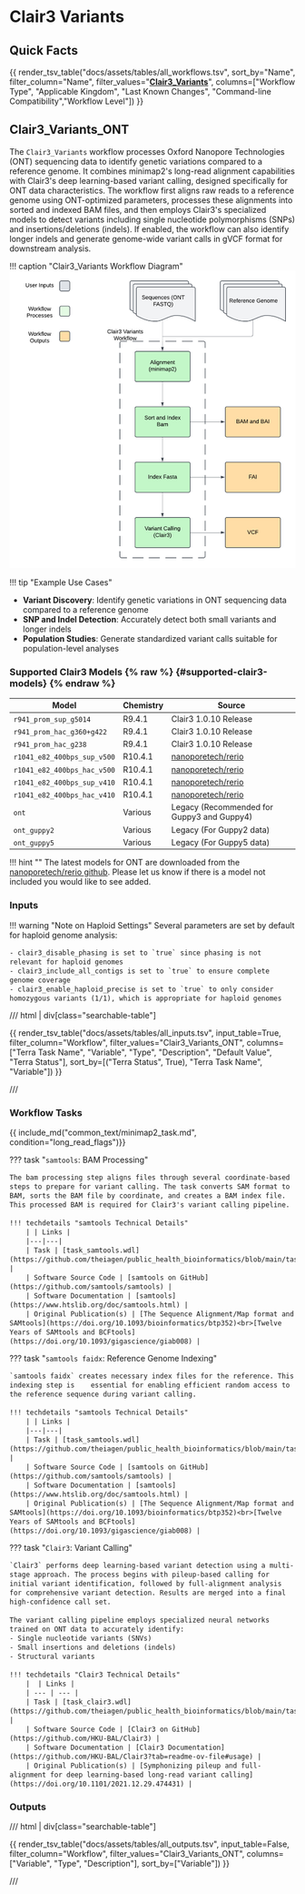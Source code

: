 # Clair3 Variants

## Quick Facts

{{ render_tsv_table("docs/assets/tables/all_workflows.tsv", sort_by="Name", filter_column="Name", filter_values="[**Clair3_Variants**](../workflows/phylogenetic_construction/clair3_variants.md)", columns=["Workflow Type", "Applicable Kingdom", "Last Known Changes", "Command-line Compatibility","Workflow Level"]) }}

## Clair3_Variants_ONT

The `Clair3_Variants` workflow processes Oxford Nanopore Technologies (ONT) sequencing data to identify genetic variations compared to a reference genome. It combines minimap2's long-read alignment capabilities with Clair3's deep learning-based variant calling, designed specifically for ONT data characteristics. The workflow first aligns raw reads to a reference genome using ONT-optimized parameters, processes these alignments into sorted and indexed BAM files, and then employs Clair3's specialized models to detect variants including single nucleotide polymorphisms (SNPs) and insertions/deletions (indels). If enabled, the workflow can also identify longer indels and generate genome-wide variant calls in gVCF format for downstream analysis.

!!! caption "Clair3_Variants Workflow Diagram"
    ![Clair3_Variants Workflow Diagram](../../assets/figures/Clair3_Variants_WF_Diagram.png)

!!! tip "Example Use Cases"
   - **Variant Discovery**: Identify genetic variations in ONT sequencing data compared to a reference genome
   - **SNP and Indel Detection**: Accurately detect both small variants and longer indels
   - **Population Studies**: Generate standardized variant calls suitable for population-level analyses


### Supported Clair3 Models {% raw %} {#supported-clair3-models} {% endraw %}

| Model | Chemistry | Source |
|-------|-----------|---------|
| `r941_prom_sup_g5014` | R9.4.1 | Clair3 1.0.10 Release |
| `r941_prom_hac_g360+g422` | R9.4.1 | Clair3 1.0.10 Release |
| `r941_prom_hac_g238` | R9.4.1 | Clair3 1.0.10 Release |
| `r1041_e82_400bps_sup_v500` | R10.4.1 | [nanoporetech/rerio](https://github.com/nanoporetech/rerio?tab=readme-ov-file#clair3-models) |
| `r1041_e82_400bps_hac_v500` | R10.4.1 | [nanoporetech/rerio](https://github.com/nanoporetech/rerio?tab=readme-ov-file#clair3-models) |
| `r1041_e82_400bps_sup_v410` | R10.4.1 | [nanoporetech/rerio](https://github.com/nanoporetech/rerio?tab=readme-ov-file#clair3-models) |
| `r1041_e82_400bps_hac_v410` | R10.4.1 | [nanoporetech/rerio](https://github.com/nanoporetech/rerio?tab=readme-ov-file#clair3-models) |
| `ont` | Various | Legacy (Recommended for Guppy3 and Guppy4) |
| `ont_guppy2` | Various | Legacy (For Guppy2 data) |
| `ont_guppy5` | Various | Legacy (For Guppy5 data) |

!!! hint ""
    The latest models for ONT are downloaded from the [nanoporetech/rerio github](https://github.com/nanoporetech/rerio?tab=readme-ov-file#clair3-models). Please let us know if there is a model not included you would like to see added. 

### Inputs

!!! warning "Note on Haploid Settings"
    Several parameters are set by default for haploid genome analysis:

    - clair3_disable_phasing is set to `true` since phasing is not relevant for haploid genomes
    - clair3_include_all_contigs is set to `true` to ensure complete genome coverage
    - clair3_enable_haploid_precise is set to `true` to only consider homozygous variants (1/1), which is appropriate for haploid genomes

/// html | div[class="searchable-table"]

{{ render_tsv_table("docs/assets/tables/all_inputs.tsv", input_table=True, filter_column="Workflow", filter_values="Clair3_Variants_ONT", columns=["Terra Task Name", "Variable", "Type", "Description", "Default Value", "Terra Status"], sort_by=[("Terra Status", True), "Terra Task Name", "Variable"]) }}

///

### Workflow Tasks

{{ include_md("common_text/minimap2_task.md", condition="long_read_flags")}}

??? task "`samtools`: BAM Processing"

    The bam processing step aligns files through several coordinate-based steps to prepare for variant calling. The task converts SAM format to BAM, sorts the BAM file by coordinate, and creates a BAM index file. This processed BAM is required for Clair3's variant calling pipeline.

    !!! techdetails "samtools Technical Details"
        | | Links |
        |---|---|
        | Task | [task_samtools.wdl](https://github.com/theiagen/public_health_bioinformatics/blob/main/tasks/utilities/data_handling/task_parse_mapping.wdl) |
        | Software Source Code | [samtools on GitHub](https://github.com/samtools/samtools) |
        | Software Documentation | [samtools](https://www.htslib.org/doc/samtools.html) |
        | Original Publication(s) | [The Sequence Alignment/Map format and SAMtools](https://doi.org/10.1093/bioinformatics/btp352)<br>[Twelve Years of SAMtools and BCFtools](https://doi.org/10.1093/gigascience/giab008) |

??? task "`samtools faidx`: Reference Genome Indexing"

    `samtools faidx` creates necessary index files for the reference. This indexing step is    essential for enabling efficient random access to the reference sequence during variant calling.

    !!! techdetails "samtools Technical Details"
        | | Links |
        |---|---|
        | Task | [task_samtools.wdl](https://github.com/theiagen/public_health_bioinformatics/blob/main/tasks/utilities/data_handling/task_parse_mapping.wdl) |
        | Software Source Code | [samtools on GitHub](https://github.com/samtools/samtools) |
        | Software Documentation | [samtools](https://www.htslib.org/doc/samtools.html) |
        | Original Publication(s) | [The Sequence Alignment/Map format and SAMtools](https://doi.org/10.1093/bioinformatics/btp352)<br>[Twelve Years of SAMtools and BCFtools](https://doi.org/10.1093/gigascience/giab008) |

??? task "`Clair3`: Variant Calling"

    `Clair3` performs deep learning-based variant detection using a multi-stage approach. The process begins with pileup-based calling for initial variant identification, followed by full-alignment analysis for comprehensive variant detection. Results are merged into a final high-confidence call set.

    The variant calling pipeline employs specialized neural networks trained on ONT data to accurately identify:
    - Single nucleotide variants (SNVs)
    - Small insertions and deletions (indels)
    - Structural variants

    !!! techdetails "Clair3 Technical Details"
        |  | Links |
        | --- | --- |
        | Task | [task_clair3.wdl](https://github.com/theiagen/public_health_bioinformatics/blob/main/tasks/gene_typing/variant_detection/task_clair3.wdl) |
        | Software Source Code | [Clair3 on GitHub](https://github.com/HKU-BAL/Clair3) |
        | Software Documentation | [Clair3 Documentation](https://github.com/HKU-BAL/Clair3?tab=readme-ov-file#usage) |
        | Original Publication(s) | [Symphonizing pileup and full-alignment for deep learning-based long-read variant calling](https://doi.org/10.1101/2021.12.29.474431) |

### Outputs

/// html | div[class="searchable-table"]

{{ render_tsv_table("docs/assets/tables/all_outputs.tsv", input_table=False, filter_column="Workflow", filter_values="Clair3_Variants_ONT", columns=["Variable", "Type", "Description"], sort_by=["Variable"]) }}

///
